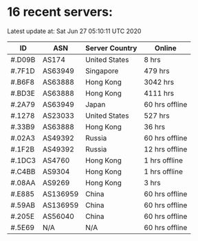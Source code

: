# 16 recent servers:

Latest update at: Sat Jun 27 05:10:11 UTC 2020

| ID | ASN | Server Country | Online |
| -- | --- | -------------- | ------ |
| #.D09B | AS174 | United States | 8 hrs |
| #.7F1D | AS63949 | Singapore | 479 hrs |
| #.B6F8 | AS63888 | Hong Kong | 3042 hrs |
| #.BD3E | AS63888 | Hong Kong | 4111 hrs |
| #.2A79 | AS63949 | Japan | 60 hrs offline |
| #.1278 | AS23033 | United States | 527 hrs |
| #.33B9 | AS63888 | Hong Kong | 36 hrs |
| #.02A3 | AS49392 | Russia | 60 hrs offline |
| #.1F2B | AS49392 | Russia | 12 hrs offline |
| #.1DC3 | AS4760 | Hong Kong | 1 hrs offline |
| #.C4BB | AS9304 | Hong Kong | 1 hrs offline |
| #.08AA | AS9269 | Hong Kong | 3 hrs |
| #.E885 | AS136959 | China | 60 hrs offline |
| #.59AB | AS136959 | China | 60 hrs offline |
| #.205E | AS56040 | China | 60 hrs offline |
| #.5E69 | N/A | N/A | 60 hrs offline |

